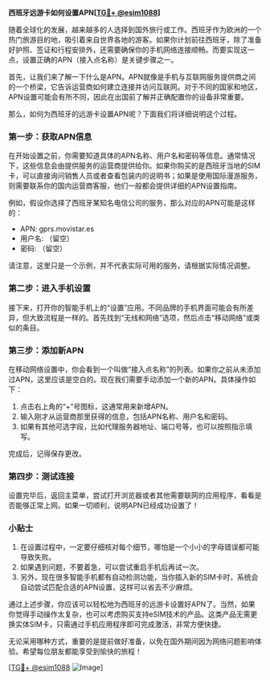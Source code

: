 **西班牙远游卡如何设置APN[[TG💪+ @esim1088](https://t.me/s/esim1088)]**

随着全球化的发展，越来越多的人选择到国外旅行或工作。西班牙作为欧洲的一个热门旅游目的地，吸引着来自世界各地的游客。如果你计划前往西班牙，除了准备好护照、签证和行程安排外，还需要确保你的手机网络连接顺畅。而要实现这一点，设置正确的APN（接入点名称）是关键步骤之一。

首先，让我们来了解一下什么是APN。APN就像是手机与互联网服务提供商之间的一个桥梁，它告诉运营商如何建立连接并访问互联网。对于不同的国家和地区，APN设置可能会有所不同，因此在出国前了解并正确配置你的设备非常重要。

那么，如何为西班牙的远游卡设置APN呢？下面我们将详细说明这个过程。

### 第一步：获取APN信息

在开始设置之前，你需要知道具体的APN名称、用户名和密码等信息。通常情况下，这些信息会由提供服务的运营商提供给你。如果你购买的是西班牙当地的SIM卡，可以直接询问销售人员或者查看包装内的说明书；如果是使用国际漫游服务，则需要联系你的国内运营商客服，他们一般都会提供详细的APN设置指南。

例如，假设你选择了西班牙某知名电信公司的服务，那么对应的APN可能是这样的：
- APN: gprs.movistar.es
- 用户名: （留空）
- 密码: （留空）

请注意，这里只是一个示例，并不代表实际可用的服务，请根据实际情况调整。

### 第二步：进入手机设置

接下来，打开你的智能手机上的“设置”应用。不同品牌的手机界面可能会有所差异，但大致流程是一样的。首先找到“无线和网络”选项，然后点击“移动网络”或类似的条目。

### 第三步：添加新APN

在移动网络设置中，你会看到一个叫做“接入点名称”的列表。如果你之前从未添加过APN，这里应该是空白的。现在我们需要手动添加一个新的APN。具体操作如下：

1. 点击右上角的“+”号图标，这通常用来新增APN。
2. 输入刚才从运营商那里获得的信息，包括APN名称、用户名和密码。
3. 如果有其他可选字段，比如代理服务器地址、端口号等，也可以按照指示填写。

完成后，记得保存更改。

### 第四步：测试连接

设置完毕后，返回主菜单，尝试打开浏览器或者其他需要联网的应用程序，看看是否能够正常上网。如果一切顺利，说明APN已经成功设置了！

### 小贴士

1. 在设置过程中，一定要仔细核对每个细节，哪怕是一个小小的字母错误都可能导致失败。
2. 如果遇到问题，不要着急，可以尝试重启手机后再试一次。
3. 另外，现在很多智能手机都有自动检测功能，当你插入新的SIM卡时，系统会自动尝试匹配合适的APN设置，这样可以省去不少麻烦。

通过上述步骤，你应该可以轻松地为西班牙的远游卡设置好APN了。当然，如果你觉得手动操作太复杂，也可以考虑购买支持eSIM技术的产品。这类产品无需更换实体SIM卡，只需通过手机应用程序即可完成激活，非常方便快捷。

无论采用哪种方式，重要的是提前做好准备，以免在国外期间因为网络问题影响体验。希望每位朋友都能享受到愉快的旅程！

[[TG💪+ @esim1088](https://t.me/s/esim1088) ![Image](https://i.postimg.cc/4NQfJmqS/Snipaste-2025-05-13-00-14-12.png)]